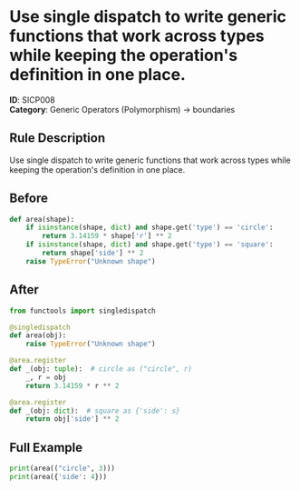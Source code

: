 # Use single dispatch to write generic functions that work across types while keeping the operation's definition in one place.

**ID**: SICP008  
**Category**: Generic Operators (Polymorphism) → boundaries

## Rule Description
Use single dispatch to write generic functions that work across types while keeping the operation's definition in one place.

## Before
```python
def area(shape):
    if isinstance(shape, dict) and shape.get('type') == 'circle':
        return 3.14159 * shape['r'] ** 2
    if isinstance(shape, dict) and shape.get('type') == 'square':
        return shape['side'] ** 2
    raise TypeError("Unknown shape")
```

## After  
```python
from functools import singledispatch

@singledispatch
def area(obj):
    raise TypeError("Unknown shape")

@area.register
def _(obj: tuple):  # circle as ("circle", r)
    _, r = obj
    return 3.14159 * r ** 2

@area.register
def _(obj: dict):  # square as {'side': s}
    return obj['side'] ** 2
```

## Full Example
```python
print(area(("circle", 3)))
print(area({'side': 4}))
```
